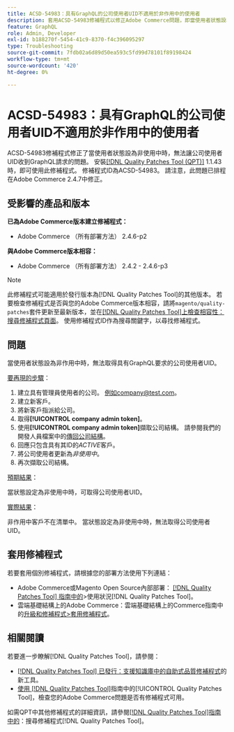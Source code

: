 ```yaml
---
title: ACSD-54983：具有GraphQL的公司使用者UID不適用於非作用中的使用者
description: 套用ACSD-54983修補程式以修正Adobe Commerce問題，即當使用者狀態設為非使用中時，無法取得具有GraphQL要求的公司使用者UID。
feature: GraphQL
role: Admin, Developer
exl-id: b188270f-5454-41c9-8370-f4c396095297
type: Troubleshooting
source-git-commit: 7fdb02a6d89d50ea593c5fd99d78101f89198424
workflow-type: tm+mt
source-wordcount: '420'
ht-degree: 0%

---
```


# ACSD-54983：具有GraphQL的公司使用者UID不適用於非作用中的使用者

ACSD-54983修補程式修正了當使用者狀態設為非使用中時，無法讓公司使用者UID收到GraphQL請求的問題。 安裝[[!DNL Quality Patches Tool (QPT)]](https://experienceleague.adobe.com/en/docs/commerce-operations/tools/quality-patches-tool/quality-patches-tool-to-self-serve-quality-patches) 1.1.43時，即可使用此修補程式。 修補程式ID為ACSD-54983。 請注意，此問題已排程在Adobe Commerce 2.4.7中修正。

## 受影響的產品和版本

**已為Adobe Commerce版本建立修補程式：**

* Adobe Commerce （所有部署方法） 2.4.6-p2

**與Adobe Commerce版本相容：**

* Adobe Commerce （所有部署方法） 2.4.2 - 2.4.6-p3

>[!NOTE]
>
>此修補程式可能適用於發行版本為[!DNL Quality Patches Tool]的其他版本。 若要檢查修補程式是否與您的Adobe Commerce版本相容，請將`magento/quality-patches`套件更新至最新版本，並在[[!DNL Quality Patches Tool]上檢查相容性：搜尋修補程式頁面](https://experienceleague.adobe.com/tools/commerce-quality-patches/index.html)。 使用修補程式ID作為搜尋關鍵字，以尋找修補程式。

## 問題

當使用者狀態設為非作用中時，無法取得具有GraphQL要求的公司使用者UID。

<u>要再現的步驟</u>：

1. 建立具有管理員使用者的公司。 例如company@test.com。
1. 建立新客戶。
1. 將新客戶指派給公司。
1. 取得&#x200B;**[!UICONTROL company admin token]**。
1. 使用&#x200B;**[!UICONTROL company admin token]**&#x200B;擷取公司結構。 請參閱我們的開發人員檔案中的[傳回公司結構](https://developer.adobe.com/commerce/webapi/graphql/schema/b2b/company/queries/company/#return-the-company-structure)。
1. 回應只包含具有其ID的&#x200B;*ACTIVE*&#x200B;客戶。
1. 將公司使用者更新為&#x200B;*非使用中*。
1. 再次擷取公司結構。

<u>預期結果</u>：

當狀態設定為非使用中時，可取得公司使用者UID。

<u>實際結果</u>：

非作用中客戶不在清單中。 當狀態設定為非使用中時，無法取得公司使用者UID。

## 套用修補程式

若要套用個別修補程式，請根據您的部署方法使用下列連結：

* Adobe Commerce或Magento Open Source內部部署： [[!DNL Quality Patches Tool] 指南中的](/help/tools/quality-patches-tool/usage.md)>使用狀況[!DNL Quality Patches Tool]。
* 雲端基礎結構上的Adobe Commerce：雲端基礎結構上的Commerce指南中的[升級和修補程式>套用修補程式](https://experienceleague.adobe.com/docs/commerce-cloud-service/user-guide/develop/upgrade/apply-patches.html)。

## 相關閱讀

若要進一步瞭解[!DNL Quality Patches Tool]，請參閱：

* [[!DNL Quality Patches Tool] 已發行：支援知識庫中的自助式品質修補程式](https://experienceleague.adobe.com/en/docs/commerce-operations/tools/quality-patches-tool/quality-patches-tool-to-self-serve-quality-patches)的新工具。
* [使用 [!DNL Quality Patches Tool]](/help/tools/quality-patches-tool/patches-available-in-qpt/check-patch-for-magento-issue-with-magento-quality-patches.md)指南中的[!UICONTROL Quality Patches Tool]，檢查您的Adobe Commerce問題是否有修補程式可用。


如需QPT中其他修補程式的詳細資訊，請參閱[[!DNL Quality Patches Tool]指南中的](https://experienceleague.adobe.com/tools/commerce-quality-patches/index.html)：搜尋修補程式[!DNL Quality Patches Tool]。
